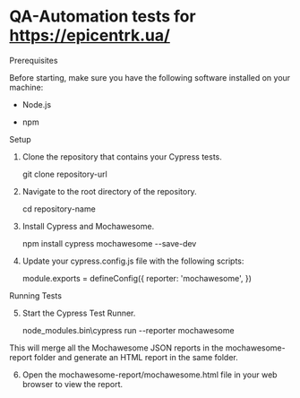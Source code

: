 # QA-Automation tests for https://epicentrk.ua/

Prerequisites

Before starting, make sure you have the following software installed on your machine:

   - Node.js
   
   - npm


Setup

1. Clone the repository that contains your Cypress tests.

    git clone repository-url

2. Navigate to the root directory of the repository.

    cd repository-name

3. Install Cypress and Mochawesome.

    npm install cypress mochawesome --save-dev

4. Update your cypress.config.js file with the following scripts:

    module.exports = defineConfig({
        reporter: 'mochawesome',
    })

Running Tests

5. Start the Cypress Test Runner.

    node_modules\.bin\cypress run --reporter mochawesome

This will merge all the Mochawesome JSON reports in the mochawesome-report folder and generate an HTML report in the same folder.

6. Open the mochawesome-report/mochawesome.html file in your web browser to view the report.

